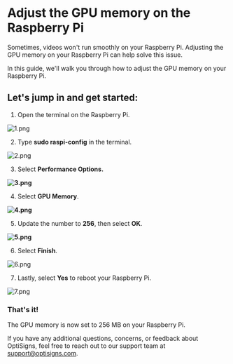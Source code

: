 # Adjust the GPU memory on the Raspberry Pi

Sometimes, videos won't run smoothly on your Raspberry Pi. Adjusting the GPU memory on your Raspberry Pi can help solve this issue.

In this guide, we'll walk you through how to adjust the GPU memory on your Raspberry Pi.

## Let's jump in and get started:

1. Open the terminal on the Raspberry Pi.

![1.png](https://support.optisigns.com/hc/article_attachments/31634726857107)

2. Type **sudo raspi-config** in the terminal.

![2.png](https://support.optisigns.com/hc/article_attachments/31634726859539)

3. Select **Performance Options.**

**![3.png](https://support.optisigns.com/hc/article_attachments/31634705160723)**

4. Select **GPU Memory**.

**![4.png](https://support.optisigns.com/hc/article_attachments/31634726863635)**

5. Update the number to **256**, then select **OK**.

**![5.png](https://support.optisigns.com/hc/article_attachments/31634705167123)**

6. Select **Finish**.

![6.png](https://support.optisigns.com/hc/article_attachments/31634705170963)

7. Lastly, select **Yes** to reboot your Raspberry Pi.

![7.png](https://support.optisigns.com/hc/article_attachments/31634726882067)

### That's it!

The GPU memory is now set to 256 MB on your Raspberry Pi.

If you have any additional questions, concerns, or feedback about OptiSigns, feel free to reach out to our support team at support@optisigns.com.